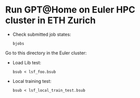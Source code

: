 # Run GPT@Home on Euler HPC cluster in ETH Zurich


- Check submitted job states:

      bjobs

Go to this directory in the Euler cluster:

- Load Lib test:

      bsub < lsf_foo.bsub

- Local training test:

      bsub < lsf_local_train_test.bsub
